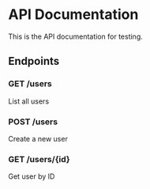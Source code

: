 # API Documentation

This is the API documentation for testing.

## Endpoints

### GET /users
List all users

### POST /users
Create a new user

### GET /users/{id}
Get user by ID